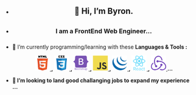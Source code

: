 - <h2 align="center">👋 Hi, I’m Byron.<h2/>
- <h3 align="center"> I am a FrontEnd Web Engineer...<h3/>
- 🌱 I’m currently programming/learning with these <b>Languages & Tools :<b/>
     <br/>
	<div align="center">
		 <a href="https://www.w3schools.com/html/" rel="nofollow"> <img src="https://raw.githubusercontent.com/devicons/devicon/master/icons/html5/html5-original-wordmark.svg" alt="html5" width="40" height="40" style="max-width: 100%;"> </a>, 
     <a href="https://www.w3schools.com/css/" rel="nofollow"> <img src="https://raw.githubusercontent.com/devicons/devicon/master/icons/css3/css3-original-wordmark.svg" alt="css3" width="40" height="40" style="max-width: 100%;"> </a>, 
     <a href="https://getbootstrap.com"><img src="https://raw.githubusercontent.com/devicons/devicon/master/icons/bootstrap/bootstrap-plain-wordmark.svg" alt="bootstrap" width="40" height="40" style="max-width: 100%;"> <a/>, 
     <a href="https://developer.mozilla.org/en-US/docs/Web/JavaScript" rel="nofollow"><img src="https://raw.githubusercontent.com/devicons/devicon/master/icons/javascript/javascript-original.svg" alt="javascript" width="40" height="40" style="max-width: 100%;"> </a>, 
     <a href="https://jquery.com/"><img src ="https://raw.githubusercontent.com/devicons/devicon/master/icons/jquery/jquery-original.svg" alt="jquery" width="40" height="40" style="max-width: 100%;"> <a/>, 
     <a href="https://reactjs.org/" rel="nofollow"> <img src="https://raw.githubusercontent.com/devicons/devicon/master/icons/react/react-original-wordmark.svg" alt="react" width="40" height="40" style="max-width: 100%;"> </a>, 
     <a href="https://redux.js.org" rel="nofollow"> <img src="https://raw.githubusercontent.com/devicons/devicon/master/icons/redux/redux-original.svg" alt="redux" width="40" height="40" style="max-width: 100%;"> </a>...
		<div/>
    
- 💞️ I’m looking to land good challanging jobs to expand my experience ...
<!--- 📫<b> Contact:<b/> send a text on whatsapp(+2348082976168).--->

<!---
byron-a/byron-a is a ✨ special ✨ repository because its `README.md` (this file) appears on your GitHub profile.
You can click the Preview link to take a look at your changes.
--->
